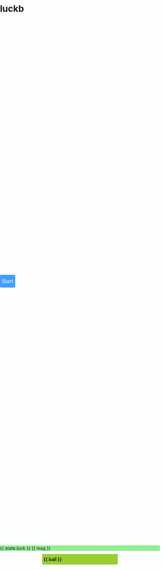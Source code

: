 # luckb

<div class='start prizeBtn' id="dobble" @click="getPrize()">Start</div>

{{ state.luck }}
{{ msg }}

<div id="ball-container">
  <span :class="index < 6 ? 'prizNum' : 'lastprizNum' " v-for="(ball,index) in luckArr">{{ ball }}</span>
</div>

<script setup lang="ts">
  import { ref, reactive, watch, computed, provide } from "vue";

  const msg = 'msg'

  const luckArr = ref<string[]>([])

  const state = reactive({
    luck: 'reactive'
  })

  function getPrize() {
    const set = new Set()

    while(set.size < 6) {
      var prizeNum: number = Math.round(Math.random() * 33)
      if (prizeNum > 0) set.add(prizeNum)
    }
    console.log('ball', set)

    set.add(Math.round(Math.random() * 16))
    luckArr.value = [...set] 
    // prizeTicket += '<span class="lastprizNum">' + Math.round(Math.random() * 16) + '</span><br/>'
    // document.getElementById("getPrize").innerHTML += '\n\n' + prizeTicket
  }

</script>
<style>
	html,
    body,
    #map {
      height: 100%;
      margin: 0;
      padding: 0;
    }

    .prizeBtn {
      color: white;
      font-size: 16px;
      margin: 20vh auto;
      padding: 0 6px;
      height: 40px;
      line-height: 40px;
      background-color: #409EFF;
      text-align: center;
      border-radius: 4px;
      cursor: pointer;
      display: inline-block;
    }

    #ball-container {
      width: 230px;
      margin: 0 auto;
      background-color: yellowgreen;
      padding: 6px 4px;
    }

    #ball-container>span {
      display: inline-block;
      font-weight: bold;
      margin: 2px 0;
    }

    .prizNum {
      width: 25px;
      text-align: center;
      line-height: 25px;
      background: red;
      border-radius: 50%;
      padding: 2px;
      font-size: 14px;
      color: white;
    }

    .lastprizNum {
      width: 25px;
      text-align: center;
      line-height: 25px;
      background: blue;
      border-radius: 50%;
      padding: 2px;
      font-size: 14px;
      color: white;
    }

    .container {
      background-color: red;
      overflow: hidden;
      /* creates a block formatting context */
      margin: 0px 20vw 1vh;
      box-sizing: border-box;
    }

    p {
      background-color: lightgreen;
      margin: 10px 0;
    }
	#div1 {
		width: 600px;
		height: 300px;
		background: #409EFF;
		text-align: center;
		margin: 0 auto;
		overflow-y: scroll;
	}
	#div1::-webkit-scrollbar {
		width:2px;
	}
	#div1::-webkit-scrollbar-track{
		background: #999;
		border-radius:2px;
		cursor: pointer;
	}
	#div1::-webkit-scrollbar-thumb {
		background: red;
		height: 1px;
    border-radius: 16px;
	}
	#div1::-webkit-scrollbar-corner{
	    background: yellow;
	}
	#div2 {
		width: 200px;
		height: 150px;
		margin: 50px auto 0;
		background: #9ACD32;
	}
	#div3 {
		width: 60px;
		height: 30px;
		background: yellow;
		margin: 0 auto;
	}

</style>
